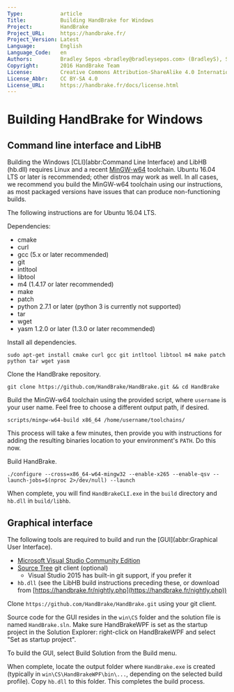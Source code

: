 ```yaml
---
Type:            article
Title:           Building HandBrake for Windows
Project:         HandBrake
Project_URL:     https://handbrake.fr/
Project_Version: Latest
Language:        English
Language_Code:   en
Authors:         Bradley Sepos <bradley@bradleysepos.com> (BradleyS), Scott (s55)
Copyright:       2016 HandBrake Team
License:         Creative Commons Attribution-ShareAlike 4.0 International
License_Abbr:    CC BY-SA 4.0
License_URL:     https://handbrake.fr/docs/license.html
---
```


Building HandBrake for Windows
==============================

## Command line interface and LibHB

Building the Windows [CLI](abbr:Command Line Interface) and LibHB (hb.dll) requires Linux and a recent [MinGW-w64](https://mingw-w64.org/) toolchain. Ubuntu 16.04 LTS or later is recommended; other distros may work as well. In all cases, we recommend you build the MinGW-w64 toolchain using our instructions, as most packaged versions have issues that can produce non-functioning builds.

The following instructions are for Ubuntu 16.04 LTS.

Dependencies:

- cmake
- curl
- gcc (5.x or later recommended)
- git
- intltool
- libtool
- m4 (1.4.17 or later recommended)
- make
- patch
- python 2.7.1 or later (python 3 is currently not supported)
- tar
- wget
- yasm 1.2.0 or later (1.3.0 or later recommended)

Install all dependencies.

    sudo apt-get install cmake curl gcc git intltool libtool m4 make patch python tar wget yasm

Clone the HandBrake repository.

    git clone https://github.com/HandBrake/HandBrake.git && cd HandBrake

Build the MinGW-w64 toolchain using the provided script, where `username` is your user name. Feel free to choose a different output path, if desired.

    scripts/mingw-w64-build x86_64 /home/username/toolchains/

This process will take a few minutes, then provide you with instructions for adding the resulting binaries location to your environment's `PATH`. Do this now.

Build HandBrake.

    ./configure --cross=x86_64-w64-mingw32 --enable-x265 --enable-qsv --launch-jobs=$(nproc 2>/dev/null) --launch

When complete, you will find `HandBrakeCLI.exe` in the `build` directory and `hb.dll` in `build/libhb`.


## Graphical interface

The following tools are required to build and run the [GUI](abbr:Graphical User Interface).

- [Microsoft Visual Studio Community Edition](https://www.visualstudio.com/en-us/products/visual-studio-community-vs.aspx)
- [Source Tree](https://www.sourcetreeapp.com) git client (optional)
  - Visual Studio 2015 has built-in git support, if you prefer it
- `hb.dll` (see the LibHB build instructions preceding these, or download from [https://handbrake.fr/nightly.php](https://handbrake.fr/nightly.php))

Clone `https://github.com/HandBrake/HandBrake.git` using your git client.

Source code for the GUI resides in the `win\CS` folder and the solution file is named `HandBrake.sln`. Make sure HandBrakeWPF is set as the startup project in the Solution Explorer: right-click on HandBrakeWPF and select "Set as startup project".

To build the GUI, select Build Solution from the Build menu.

When complete, locate the output folder where `HandBrake.exe` is created (typically in `win\CS\HandBrakeWPF\bin\...`, depending on the selected build profile). Copy `hb.dll` to this folder. This completes the build process.
